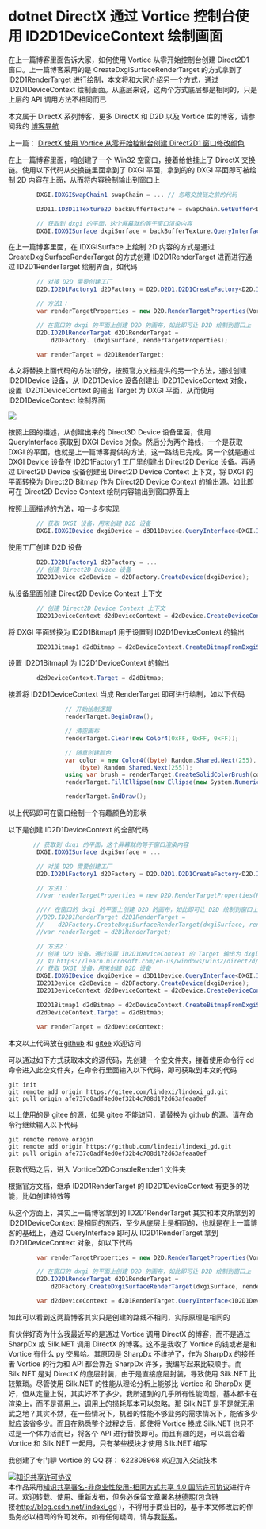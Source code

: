
# dotnet DirectX 通过 Vortice 控制台使用 ID2D1DeviceContext 绘制画面

在上一篇博客里面告诉大家，如何使用 Vortice 从零开始控制台创建 Direct2D1 窗口。上一篇博客采用的是 CreateDxgiSurfaceRenderTarget 的方式拿到了 ID2D1RenderTarget 进行绘制，本文将和大家介绍另一个方式，通过 ID2D1DeviceContext 绘制画面。从底层来说，这两个方式底层都是相同的，只是上层的 API 调用方法不相同而已

<!--more-->


<!-- CreateTime:2023/5/22 8:51:31 -->

<!-- 标签：C#,D2D,DirectX,Vortice,Direct2D, -->
<!-- 博客 -->
<!-- 发布 -->

本文属于 DirectX 系列博客，更多 DirectX 和 D2D 以及 Vortice 库的博客，请参阅我的 [博客导航](https://blog.lindexi.com/post/%E5%8D%9A%E5%AE%A2%E5%AF%BC%E8%88%AA.html )

上一篇： [DirectX 使用 Vortice 从零开始控制台创建 Direct2D1 窗口修改颜色](https://blog.lindexi.com/post/DirectX-%E4%BD%BF%E7%94%A8-Vortice-%E4%BB%8E%E9%9B%B6%E5%BC%80%E5%A7%8B%E6%8E%A7%E5%88%B6%E5%8F%B0%E5%88%9B%E5%BB%BA-Direct2D1-%E7%AA%97%E5%8F%A3%E4%BF%AE%E6%94%B9%E9%A2%9C%E8%89%B2.html )

在上一篇博客里面，咱创建了一个 Win32 空窗口，接着给他挂上了 DirectX 交换链。使用以下代码从交换链里面拿到了 DXGI 平面，拿到的的 DXGI 平面即可被绘制 2D 内容在上面，从而将内容绘制输出到窗口上

```csharp
        DXGI.IDXGISwapChain1 swapChain = ... // 忽略交换链之前的代码

        D3D11.ID3D11Texture2D backBufferTexture = swapChain.GetBuffer<D3D11.ID3D11Texture2D>(0);

        // 获取到 dxgi 的平面，这个屏幕就约等于窗口渲染内容
        DXGI.IDXGISurface dxgiSurface = backBufferTexture.QueryInterface<DXGI.IDXGISurface>();
```

在上一篇博客里面，在 IDXGISurface 上绘制 2D 内容的方式是通过 CreateDxgiSurfaceRenderTarget 的方式创建 ID2D1RenderTarget 进而进行通过 ID2D1RenderTarget 绘制界面，如代码

```csharp
        // 对接 D2D 需要创建工厂
        D2D.ID2D1Factory1 d2DFactory = D2D.D2D1.D2D1CreateFactory<D2D.ID2D1Factory1>();

        // 方法1：
        var renderTargetProperties = new D2D.RenderTargetProperties(Vortice.DCommon.PixelFormat.Premultiplied);

        // 在窗口的 dxgi 的平面上创建 D2D 的画布，如此即可让 D2D 绘制到窗口上
        D2D.ID2D1RenderTarget d2D1RenderTarget =
            d2DFactory. (dxgiSurface, renderTargetProperties);

        var renderTarget = d2D1RenderTarget;
```

本文将替换上面代码的方法1部分，按照官方文档提供的另一个方法，通过创建 ID2D1Device 设备，从 ID2D1Device 设备创建出 ID2D1DeviceContext 对象，设置 ID2D1DeviceContext 的输出 Target 为 DXGI 平面，从而使用 ID2D1DeviceContext 绘制界面

<!-- https://learn.microsoft.com/en-us/windows/win32/direct2d/images/devicecontextdiagram.png -->
![](http://cdn.lindexi.site/lindexi%2F2023521105422700.jpg)

按照上图的描述，从创建出来的 Direct3D Device 设备里面，使用 QueryInterface 获取到 DXGI Device 对象。然后分为两个路线，一个是获取 DXGI 的平面，也就是上一篇博客提供的方法，这一路线已完成。另一个就是通过 DXGI Device 设备在 ID2D1Factory1 工厂里创建出 Direct2D Device 设备。再通过 Direct2D Device 设备创建出 Direct2D Device Context 上下文，将 DXGI 的平面转换为 Direct2D Bitmap 作为 Direct2D Device Context 的输出源。如此即可在 Direct2D Device Context 绘制内容输出到窗口界面上

按照上面描述的方法，咱一步步实现

```csharp
        // 获取 DXGI 设备，用来创建 D2D 设备
        DXGI.IDXGIDevice dxgiDevice = d3D11Device.QueryInterface<DXGI.IDXGIDevice>();
```

使用工厂创建 D2D 设备

```csharp
        D2D.ID2D1Factory1 d2DFactory = ...
        // 创建 Direct2D Device 设备
        ID2D1Device d2dDevice = d2DFactory.CreateDevice(dxgiDevice);
```

从设备里面创建 Direct2D Device Context 上下文

```csharp
        // 创建 Direct2D Device Context 上下文
        ID2D1DeviceContext d2dDeviceContext = d2dDevice.CreateDeviceContext();
```

将 DXGI 平面转换为 ID2D1Bitmap1 用于设置到 ID2D1DeviceContext 的输出

```csharp
        ID2D1Bitmap1 d2dBitmap = d2dDeviceContext.CreateBitmapFromDxgiSurface(dxgiSurface);
```

设置 ID2D1Bitmap1 为 ID2D1DeviceContext 的输出

```csharp
        d2dDeviceContext.Target = d2dBitmap;
```

接着将 ID2D1DeviceContext 当成 RenderTarget 即可进行绘制，如以下代码

```csharp
                // 开始绘制逻辑
                renderTarget.BeginDraw();

                // 清空画布
                renderTarget.Clear(new Color4(0xFF, 0xFF, 0xFF));

                // 随意创建颜色
                var color = new Color4((byte) Random.Shared.Next(255), (byte) Random.Shared.Next(255),
                    (byte) Random.Shared.Next(255));
                using var brush = renderTarget.CreateSolidColorBrush(color);
                renderTarget.FillEllipse(new Ellipse(new System.Numerics.Vector2(200, 200), 100, 100), brush);

                renderTarget.EndDraw();
```

以上代码即可在窗口绘制一个有趣颜色的形状

以下是创建 ID2D1DeviceContext 的全部代码

```csharp
       // 获取到 dxgi 的平面，这个屏幕就约等于窗口渲染内容
        DXGI.IDXGISurface dxgiSurface = ...

        // 对接 D2D 需要创建工厂
        D2D.ID2D1Factory1 d2DFactory = D2D.D2D1.D2D1CreateFactory<D2D.ID2D1Factory1>();

        // 方法1：
        //var renderTargetProperties = new D2D.RenderTargetProperties(PixelFormat.Premultiplied);

        //// 在窗口的 dxgi 的平面上创建 D2D 的画布，如此即可让 D2D 绘制到窗口上
        //D2D.ID2D1RenderTarget d2D1RenderTarget =
        //    d2DFactory.CreateDxgiSurfaceRenderTarget(dxgiSurface, renderTargetProperties);
        //var renderTarget = d2D1RenderTarget;

        // 方法2：
        // 创建 D2D 设备，通过设置 ID2D1DeviceContext 的 Target 输出为 dxgiSurface 从而让 ID2D1DeviceContext 渲染内容渲染到窗口上
        // 如 https://learn.microsoft.com/en-us/windows/win32/direct2d/images/devicecontextdiagram.png 图
        // 获取 DXGI 设备，用来创建 D2D 设备
        DXGI.IDXGIDevice dxgiDevice = d3D11Device.QueryInterface<DXGI.IDXGIDevice>();
        ID2D1Device d2dDevice = d2DFactory.CreateDevice(dxgiDevice);
        ID2D1DeviceContext d2dDeviceContext = d2dDevice.CreateDeviceContext();

        ID2D1Bitmap1 d2dBitmap = d2dDeviceContext.CreateBitmapFromDxgiSurface(dxgiSurface);
        d2dDeviceContext.Target = d2dBitmap;

        var renderTarget = d2dDeviceContext;
```

本文以上代码放在[github](https://github.com/lindexi/lindexi_gd/tree/afe737c0adf4ed0ef32b4c708d172d63afeaa0ef/VorticeD2DConsoleRender1) 和 [gitee](https://gitee.com/lindexi/lindexi_gd/tree/afe737c0adf4ed0ef32b4c708d172d63afeaa0ef/VorticeD2DConsoleRender1) 欢迎访问

可以通过如下方式获取本文的源代码，先创建一个空文件夹，接着使用命令行 cd 命令进入此空文件夹，在命令行里面输入以下代码，即可获取到本文的代码

```
git init
git remote add origin https://gitee.com/lindexi/lindexi_gd.git
git pull origin afe737c0adf4ed0ef32b4c708d172d63afeaa0ef
```

以上使用的是 gitee 的源，如果 gitee 不能访问，请替换为 github 的源。请在命令行继续输入以下代码

```
git remote remove origin
git remote add origin https://github.com/lindexi/lindexi_gd.git
git pull origin afe737c0adf4ed0ef32b4c708d172d63afeaa0ef
```

获取代码之后，进入 VorticeD2DConsoleRender1 文件夹

根据官方文档，继承 ID2D1RenderTarget 的 ID2D1DeviceContext 有更多的功能，比如创建特效等

从这个方面上，其实上一篇博客拿到的 ID2D1RenderTarget 其实和本文所拿到的 ID2D1DeviceContext 是相同的东西，至少从底层上是相同的，也就是在上一篇博客的基础上，通过 QueryInterface 即可从 ID2D1RenderTarget 拿到 ID2D1DeviceContext 对象，如以下代码

```csharp
        var renderTargetProperties = new D2D.RenderTargetProperties(Vortice.DCommon.PixelFormat.Premultiplied);

        // 在窗口的 dxgi 的平面上创建 D2D 的画布，如此即可让 D2D 绘制到窗口上
        D2D.ID2D1RenderTarget d2D1RenderTarget =
            d2DFactory.CreateDxgiSurfaceRenderTarget(dxgiSurface, renderTargetProperties);

        var d2dDeviceContext = d2D1RenderTarget.QueryInterface<ID2D1DeviceContext>();
```

如此可以看到这两篇博客其实只是创建的路线不相同，实际原理是相同的

有伙伴好奇为什么我最近写的是通过 Vortice 调用 DirectX 的博客，而不是通过 SharpDx 或 Silk.NET 调用 DirectX 的博客。这不是我收了 Vortice 的钱或者是和 Vortice 有什么 py 交易哈。其原因是 SharpDx 不维护了，作为 SharpDx 的接任者 Vortice 的行为和 API 都会靠近 SharpDx 许多，我编写起来比较顺手。而 Silk.NET 是对 DirectX 的底层封装，由于是直接底层封装，导致使用 Silk.NET 比较繁琐。尽管使用 Silk.NET 的性能从理论分析上能够比 Vortice 和 SharpDx 更好，但从定量上说，其实好不了多少。我所遇到的几乎所有性能问题，基本都卡在渲染上，而不是调用上，调用上的损耗基本可以忽略。那 Silk.NET 是不是就无用武之地？其实不然，在一些情况下，机器的性能不够业务的需求情况下，能省多少就应该省多少。而且在熟悉整个过程之后，即使将 Vortice 换成 Silk.NET 也只不过是一个体力活而已，将各个 API 进行替换即可。而且有趣的是，可以混合着 Vortice 和 Silk.NET 一起用，只有某些模块才使用 Silk.NET 编写

我创建了专门聊 Vortice 的 QQ 群： 622808968 欢迎加入交流技术




<a rel="license" href="http://creativecommons.org/licenses/by-nc-sa/4.0/"><img alt="知识共享许可协议" style="border-width:0" src="https://licensebuttons.net/l/by-nc-sa/4.0/88x31.png" /></a><br />本作品采用<a rel="license" href="http://creativecommons.org/licenses/by-nc-sa/4.0/">知识共享署名-非商业性使用-相同方式共享 4.0 国际许可协议</a>进行许可。欢迎转载、使用、重新发布，但务必保留文章署名[林德熙](http://blog.csdn.net/lindexi_gd)(包含链接:http://blog.csdn.net/lindexi_gd )，不得用于商业目的，基于本文修改后的作品务必以相同的许可发布。如有任何疑问，请与我[联系](mailto:lindexi_gd@163.com)。
